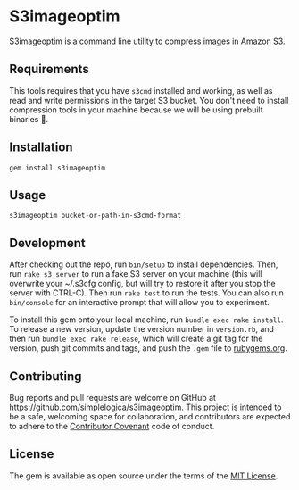 # S3imageoptim

S3imageoptim is a command line utility to compress images in Amazon S3.

## Requirements

This tools requires that you have `s3cmd` installed and working, as well as read and write permissions in the target S3 bucket.
You don't need to install compression tools in your machine because we will be using prebuilt binaries 🕺.

## Installation

`gem install s3imageoptim`

## Usage

`s3imageoptim bucket-or-path-in-s3cmd-format`

## Development

After checking out the repo, run `bin/setup` to install dependencies. Then, run `rake s3_server` to run a fake S3 server on your machine (this will overwrite your ~/.s3cfg config, but will try to restore it after you stop the server with CTRL-C). Then run `rake test` to run the tests. You can also run `bin/console` for an interactive prompt that will allow you to experiment.

To install this gem onto your local machine, run `bundle exec rake install`. To release a new version, update the version number in `version.rb`, and then run `bundle exec rake release`, which will create a git tag for the version, push git commits and tags, and push the `.gem` file to [rubygems.org](https://rubygems.org).

## Contributing

Bug reports and pull requests are welcome on GitHub at https://github.com/simplelogica/s3imageoptim. This project is intended to be a safe, welcoming space for collaboration, and contributors are expected to adhere to the [Contributor Covenant](http://contributor-covenant.org) code of conduct.


## License

The gem is available as open source under the terms of the [MIT License](http://opensource.org/licenses/MIT).
